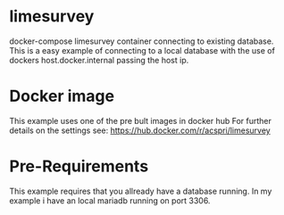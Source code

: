 # limesurvey
docker-compose limesurvey container connecting to existing database.
This is a easy example of connecting to a local database with the use of dockers host.docker.internal passing the host ip.

# Docker image
This example uses one of the pre bult images in docker hub
For further details on the settings see: https://hub.docker.com/r/acspri/limesurvey

# Pre-Requirements
This example requires that you allready have a database running.
In my example i have an local mariadb running on port 3306. 